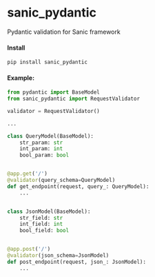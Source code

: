 # sanic_pydantic
Pydantic validation for Sanic framework

#### Install
```bash
pip install sanic_pydantic
```

#### Example:
```python
from pydantic import BaseModel
from sanic_pydantic import RequestValidator

validator = RequestValidator()

...

class QueryModel(BaseModel):
    str_param: str
    int_param: int
    bool_param: bool


@app.get('/')
@validator(query_schema=QueryModel)
def get_endpoint(request, query_: QueryModel):
    ...


class JsonModel(BaseModel):
    str_field: str
    int_field: int
    bool_field: bool


@app.post('/')
@validator(json_schema=JsonModel)
def post_endpoint(request, json_: JsonModel):
    ...

```
